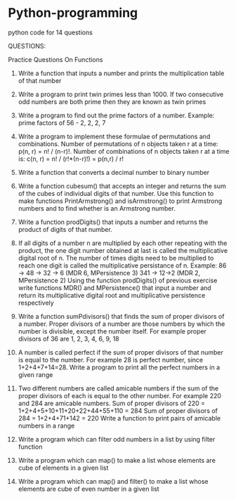 # Python-programming
python code for 14 questions

QUESTIONS:

Practice Questions On Functions
1. Write a function that inputs a number and prints the multiplication table of that number

2. Write a program to print twin primes less than 1000. If two consecutive odd numbers are
both prime then they are known as twin primes

3. Write a program to find out the prime factors of a number. Example: prime factors of 56 -
2, 2, 2, 7

4. Write a program to implement these formulae of permutations and combinations.
Number of permutations of n objects taken r at a time: p(n, r) = n! / (n-r)!. Number of
combinations of n objects taken r at a time is: c(n, r) = n! / (r!*(n-r)!) = p(n,r) / r!

5. Write a function that converts a decimal number to binary number

6. Write a function cubesum() that accepts an integer and returns the sum of the cubes of
individual digits of that number. Use this function to make functions PrintArmstrong() and
isArmstrong() to print Armstrong numbers and to find whether is an Armstrong number.

7. Write a function prodDigits() that inputs a number and returns the product of digits of that
number.

8. If all digits of a number n are multiplied by each other repeating with the product, the one
digit number obtained at last is called the multiplicative digital root of n. The number of
times digits need to be multiplied to reach one digit is called the multiplicative
persistance of n.
Example: 86 -> 48 -> 32 -> 6 (MDR 6, MPersistence 3)
 341 -> 12->2 (MDR 2, MPersistence 2)
Using the function prodDigits() of previous exercise write functions MDR() and
MPersistence() that input a number and return its multiplicative digital root and
multiplicative persistence respectively

9. Write a function sumPdivisors() that finds the sum of proper divisors of a number. Proper
divisors of a number are those numbers by which the number is divisible, except the
number itself. For example proper divisors of 36 are 1, 2, 3, 4, 6, 9, 18

10. A number is called perfect if the sum of proper divisors of that number is equal to the
number. For example 28 is perfect number, since 1+2+4+7+14=28. Write a program to
print all the perfect numbers in a given range

11. Two different numbers are called amicable numbers if the sum of the proper divisors of
each is equal to the other number. For example 220 and 284 are amicable numbers.
Sum of proper divisors of 220 = 1+2+4+5+10+11+20+22+44+55+110 = 284
Sum of proper divisors of 284 = 1+2+4+71+142 = 220
Write a function to print pairs of amicable numbers in a range

12. Write a program which can filter odd numbers in a list by using filter function

13. Write a program which can map() to make a list whose elements are cube of elements in
a given list

14. Write a program which can map() and filter() to make a list whose elements are cube of
even number in a given list
